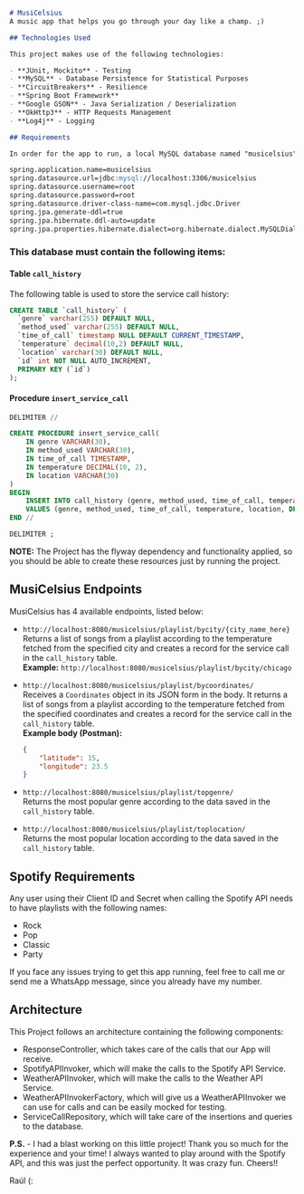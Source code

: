 ```markdown
# MusiCelsius
A music app that helps you go through your day like a champ. ;)

## Technologies Used

This project makes use of the following technologies:

- **JUnit, Mockito** - Testing
- **MySQL** - Database Persistence for Statistical Purposes
- **CircuitBreakers** - Resilience
- **Spring Boot Framework**
- **Google GSON** - Java Serialization / Deserialization
- **OkHttp3** - HTTP Requests Management
- **Log4j** - Logging

## Requirements

In order for the app to run, a local MySQL database named "musicelsius" needs to be running with the following configuration found in the `application.properties` file:

spring.application.name=musicelsius
spring.datasource.url=jdbc:mysql://localhost:3306/musicelsius
spring.datasource.username=root
spring.datasource.password=root
spring.datasource.driver-class-name=com.mysql.jdbc.Driver
spring.jpa.generate-ddl=true
spring.jpa.hibernate.ddl-auto=update
spring.jpa.properties.hibernate.dialect=org.hibernate.dialect.MySQLDialect
```

### This database must contain the following items:

#### Table `call_history`

The following table is used to store the service call history:

```sql
CREATE TABLE `call_history` (
  `genre` varchar(255) DEFAULT NULL,
  `method_used` varchar(255) DEFAULT NULL,
  `time_of_call` timestamp NULL DEFAULT CURRENT_TIMESTAMP,
  `temperature` decimal(10,2) DEFAULT NULL,
  `location` varchar(30) DEFAULT NULL,
  `id` int NOT NULL AUTO_INCREMENT,
  PRIMARY KEY (`id`)
);
```

#### Procedure `insert_service_call`

```sql
DELIMITER //

CREATE PROCEDURE insert_service_call(
    IN genre VARCHAR(30),
    IN method_used VARCHAR(30),
    IN time_of_call TIMESTAMP,
    IN temperature DECIMAL(10, 2),
    IN location VARCHAR(30)
)
BEGIN
    INSERT INTO call_history (genre, method_used, time_of_call, temperature, location, id)
    VALUES (genre, method_used, time_of_call, temperature, location, DEFAULT);
END //

DELIMITER ;
```
**NOTE:** The Project has the flyway dependency and functionality applied, so you should be able to create these resources just by running the project.
## MusiCelsius Endpoints

MusiCelsius has 4 available endpoints, listed below:

- `http://localhost:8080/musicelsius/playlist/bycity/{city_name_here}`  
  Returns a list of songs from a playlist according to the temperature fetched from the specified city and creates a record for the service call in the `call_history` table.  
  **Example:** `http://localhost:8080/musicelsius/playlist/bycity/chicago`

- `http://localhost:8080/musicelsius/playlist/bycoordinates/`  
  Receives a `Coordinates` object in its JSON form in the body. It returns a list of songs from a playlist according to the temperature fetched from the specified coordinates and creates a record for the service call in the `call_history` table.  
  **Example body (Postman):**
  ```json
  {
      "latitude": 15,
      "longitude": 23.5
  }
  ```

- `http://localhost:8080/musicelsius/playlist/topgenre/`  
  Returns the most popular genre according to the data saved in the `call_history` table.

- `http://localhost:8080/musicelsius/playlist/toplocation/`  
  Returns the most popular location according to the data saved in the `call_history` table.

## Spotify Requirements

Any user using their Client ID and Secret when calling the Spotify API needs to have playlists with the following names:
- Rock
- Pop
- Classic
- Party

If you face any issues trying to get this app running, feel free to call me or send me a WhatsApp message, since you already have my number.

## Architecture

This Project follows an architecture containing the following components:

- ResponseController, which takes care of the calls that our App will receive.
- SpotifyAPIInvoker, which will make the calls to the Spotify API Service.
- WeatherAPIInvoker, which will make the calls to the Weather API Service.
- WeatherAPIInvokerFactory, which will give us a WeatherAPIInvoker we can use for calls and can be easily mocked for testing.
- ServiceCallRepository, which will take care of the insertions and queries to the database.

**P.S.** - I had a blast working on this little project! Thank you so much for the experience and your time! I always wanted to play around with the Spotify API, and this was just the perfect opportunity. It was crazy fun. Cheers!!

Raúl (:

